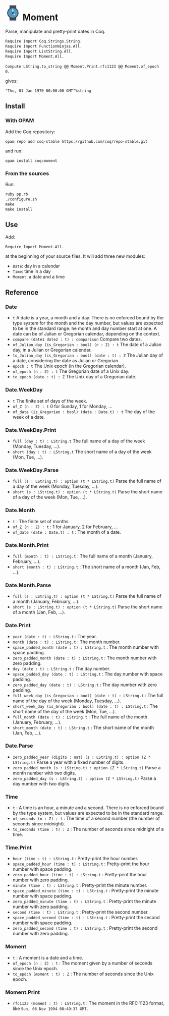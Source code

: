 # ![Logo](https://raw.githubusercontent.com/clarus/icons/master/watch-48.png) Moment
Parse, manipulate and pretty-print dates in Coq.

    Require Import Coq.Strings.String.
    Require Import FunctionNinjas.All.
    Require Import ListString.All.
    Require Import Moment.All.

    Compute LString.to_string @@ Moment.Print.rfc1123 @@ Moment.of_epoch 0.

gives:
    
    "Thu, 01 Jan 1970 00:00:00 GMT"%string

## Install
### With OPAM
Add the Coq repository:

    opam repo add coq-stable https://github.com/coq/repo-stable.git

and run:

    opam install coq:moment

### From the sources
Run:

    ruby pp.rb
    ./configure.sh
    make
    make install

## Use
Add:

    Require Import Moment.All.

at the beginning of your source files. It will add three new modules:
* `Date`: day in a calendar
* `Time`: time in a day
* `Moment`: a date and a time

## Reference
### Date
* `t` A date is a year, a month and a day. There is no enforced bound by the type system for the month and the day number, but values are expected to be in the standard range.  he month and day number start at one. A date can be of Julian or Gregorian calendar, depending on the context.
* `compare (date1 date2 : t) : comparison` Compare two dates.
* `of_Julian_day (is_Gregorian : bool) (n : Z) : t` The date of a Julian day, in a Julian or Gregorian calendar.
* `to_Julian_day (is_Gregorian : bool) (date : t) : Z` The Julian day of a date, considering the date as Julian or Gregorian.
* `epoch : t` The Unix epoch (in the Gregorian calendar).
* `of_epoch (n : Z) : t` The Gregorian date of a Unix day.
* `to_epoch (date : t) : Z` The Unix day of a Gregorian date.

### Date.WeekDay
* `t` The finite set of days of the week.
* `of_Z (n : Z) : t` 0 for Sunday, 1 for Monday, ...
* `of_date (is_Gregorian : bool) (date : Date.t) : t` The day of the week of a date.

### Date.WeekDay.Print
* `full (day : t) : LString.t` The full name of a day of the week (Monday, Tuesday, ...).
* `short (day : t) : LString.t` The short name of a day of the week (Mon, Tue, ...).

### Date.WeekDay.Parse
* `full (s : LString.t) : option (t * LString.t)` Parse the full name of a day of the week (Monday, Tuesday, ...).
* `short (s : LString.t) : option (t * LString.t)` Parse the short name of a day of the week (Mon, Tue, ...).

### Date.Month
* `t` : The finite set of months.
* `of_Z (n : Z) : t` : 1 for January, 2 for February, ...
* `of_date (date : Date.t) : t` : The month of a date.

### Date.Month.Print
* `full (month : t) : LString.t` : The full name of a month (January, February, ...).
* `short (month : t) : LString.t` : The short name of a month (Jan, Feb, ...).

### Date.Month.Parse
* `full (s : LString.t) : option (t * LString.t)` Parse the full name of a month (January, February, ...).
* `short (s : LString.t) : option (t * LString.t)` Parse the short name of a month (Jan, Feb, ...).

### Date.Print
* `year (date : t) : LString.t` : The year.
* `month (date : t) : LString.t` : The month number.
* `space_padded_month (date : t) : LString.t` : The month number with space padding.
* `zero_padded_month (date : t) : LString.t` : The month number with zero padding.
* `day (date : t) : LString.t` : The day number.
* `space_padded_day (date : t) : LString.t` : The day number with space padding.
* `zero_padded_day (date : t) : LString.t` : The day number with zero padding.
* `full_week_day (is_Gregorian : bool) (date : t) : LString.t` : The full name of the day of the week (Monday, Tuesday, ...).
* `short_week_day (is_Gregorian : bool) (date : t) : LString.t` : The short name of the day of the week (Mon, Tue, ...).
* `full_month (date : t) : LString.t` : The full name of the month (January, February, ...).
* `short_month (date : t) : LString.t` : The short name of the month (Jan, Feb, ...).

### Date.Parse
* `zero_padded_year (digits : nat) (s : LString.t) : option (Z * LString.t)` Parse a year with a fixed number of digits.
* `zero_padded_month (s : LString.t) : option (Z * LString.t)` Parse a month number with two digits.
* `zero_padded_day (s : LString.t) : option (Z * LString.t)` Parse a day number with two digits.

### Time
* `t` : A time is an hour, a minute and a second. There is no enforced bound by the type system, but values are expected to be in the standard range.
* `of_seconds (n : Z) : t` : The time of a second number (the number of seconds since midnight).
* `to_seconds (time : t) : Z` : The number of seconds since midnight of a time.

### Time.Print
* `hour (time : t) : LString.t` : Pretty-print the hour number.
* `space_padded_hour (time : t) : LString.t` : Pretty-print the hour number with space padding.
* `zero_padded_hour (time : t) : LString.t` : Pretty-print the hour number with zero padding.
* `minute (time : t) : LString.t` : Pretty-print the minute number.
* `space_padded_minute (time : t) : LString.t` : Pretty-print the minute number with space padding.
* `zero_padded_minute (time : t) : LString.t` : Pretty-print the minute number with zero padding.
* `second (time : t) : LString.t` : Pretty-print the second number.
* `space_padded_second (time : t) : LString.t` : Pretty-print the second number with space padding.
* `zero_padded_second (time : t) : LString.t` : Pretty-print the second number with zero padding.

### Moment
* `t` : A moment is a date and a time.
* `of_epoch (n : Z) : t` : The moment given by a number of seconds since the Unix epoch.
* `to_epoch (moment : t) : Z` : The number of seconds since the Unix epoch.

### Moment.Print
* `rfc1123 (moment : t) : LString.t` : The moment in the RFC 1123 format, like `Sun, 06 Nov 1994 08:49:37 GMT`.

